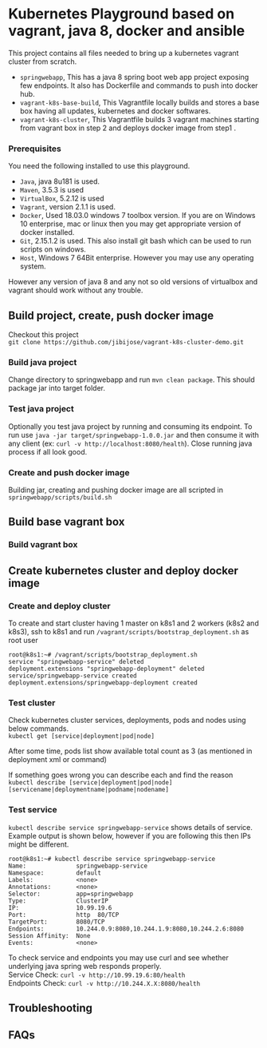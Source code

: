 # Kubernetes Playground based on vagrant, java 8, docker and ansible
This project contains all files needed to bring up a kubernetes vagrant cluster from scratch. 

- `springwebapp`, This has a java 8 spring boot web app project exposing few endpoints. It also has Dockerfile and commands to push into docker hub.
- `vagrant-k8s-base-build`, This Vagrantfile locally builds and stores a base box having all updates, kubernetes and docker softwares.
- `vagrant-k8s-cluster`, This Vagrantfile builds 3 vagrant machines starting from vagrant box in step 2 and deploys docker image from step1 .

### Prerequisites
You need the following installed to use this playground.
- `Java`, java 8u181 is used.
- `Maven`, 3.5.3 is used
- `VirtualBox`, 5.2.12 is used
- `Vagrant`, version 2.1.1 is used.
- `Docker`, Used 18.03.0 windows 7 toolbox version. If you are on Windows 10 enterprise, mac or linux then you may get appropriate version of docker installed.
- `Git`, 2.15.1.2 is used. This also install git bash which can be used to run scripts on windows.
- `Host`, Windows 7 64Bit enterprise. However you may use any operating system.

However any version of java 8 and any not so old versions of virtualbox and vagrant should work without any trouble.

## Build project, create, push docker image

Checkout this project   
`git clone https://github.com/jibijose/vagrant-k8s-cluster-demo.git`   

### Build java project
Change directory to springwebapp and run `mvn clean package`. This should package jar into target folder.

### Test java project
Optionally you test java project by running and consuming its endpoint. To run use `java -jar target/springwebapp-1.0.0.jar` and then consume it with any client (ex: `curl -v http://localhost:8080/health`).
Close running java process if all look good.   

### Create and push docker image
Building jar, creating and pushing docker image are all scripted in `springwebapp/scripts/build.sh`

## Build base vagrant box

### Build vagrant box

## Create kubernetes cluster and deploy docker image

### Create and deploy cluster
To create and start cluster having 1 master on k8s1 and 2 workers (k8s2 and k8s3), ssh to k8s1 and run `/vagrant/scripts/bootstrap_deployment.sh` as root user

```
root@k8s1:~# /vagrant/scripts/bootstrap_deployment.sh
service "springwebapp-service" deleted
deployment.extensions "springwebapp-deployment" deleted
service/springwebapp-service created
deployment.extensions/springwebapp-deployment created
```
### Test cluster
Check kubernetes cluster services, deployments, pods and nodes using below commands.   
`kubectl get [service|deployment|pod|node]`

After some time, pods list show available total count as 3 (as mentioned in deployment xml or command)   

If something goes wrong you can describe each and find the reason   
`kubectl describe [service|deployment|pod|node] [servicename|deploymentname|podname|nodename]`

### Test service
`kubectl describe service springwebapp-service` shows details of service. Example output is shown below, however if you are following this then IPs might be different.   
```
root@k8s1:~# kubectl describe service springwebapp-service
Name:              springwebapp-service
Namespace:         default
Labels:            <none>
Annotations:       <none>
Selector:          app=springwebapp
Type:              ClusterIP
IP:                10.99.19.6
Port:              http  80/TCP
TargetPort:        8080/TCP
Endpoints:         10.244.0.9:8080,10.244.1.9:8080,10.244.2.6:8080
Session Affinity:  None
Events:            <none>
```

To check service and endpoints you may use curl and see whether underlying java spring web responds properly.   
Service Check: `curl -v http://10.99.19.6:80/health`   
Endpoints Check: `curl -v http://10.244.X.X:8080/health`   

## Troubleshooting

## FAQs
